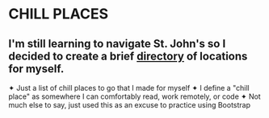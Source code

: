 # CHILL PLACES
## I'm still learning to navigate St. John's so I decided to create a brief [directory](https://danielledonnelly.github.io/chill-places/) of locations for myself.
✦ Just a list of chill places to go that I made for myself
✦ I define a "chill place" as somewhere I can comfortably read, work remotely, or code
✦ Not much else to say, just used this as an excuse to practice using Bootstrap

